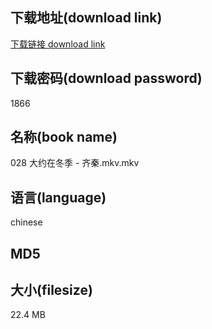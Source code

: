 ## 下载地址(download link)
[下载链接 download link](https://tutu365.netlify.app/?s=028+%E5%A4%A7%E7%BA%A6%E5%9C%A8%E5%86%AC%E5%AD%A3+-+%E9%BD%90%E7%A7%A6.mkv)

## 下载密码(download password)
1866

## 名称(book name)
028 大约在冬季 - 齐秦.mkv.mkv

## 语言(language)
chinese

## MD5


## 大小(filesize)
22.4 MB

